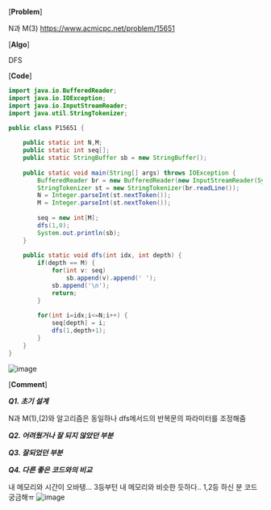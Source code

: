 [**Problem**]

N과 M(3) https://www.acmicpc.net/problem/15651

[**Algo**]

DFS

[**Code**]

```java
import java.io.BufferedReader;
import java.io.IOException;
import java.io.InputStreamReader;
import java.util.StringTokenizer;

public class P15651 {
		
	public static int N,M;
	public static int seq[];
	public static StringBuffer sb = new StringBuffer();
		
	public static void main(String[] args) throws IOException {
		BufferedReader br = new BufferedReader(new InputStreamReader(System.in));	
		StringTokenizer st = new StringTokenizer(br.readLine());
		N = Integer.parseInt(st.nextToken());
		M = Integer.parseInt(st.nextToken());
			
		seq = new int[M];	
		dfs(1,0);
		System.out.println(sb);	
	}
		
	public static void dfs(int idx, int depth) {
		if(depth == M) {
			for(int v: seq) 
				sb.append(v).append(' ');
			sb.append('\n');
			return;
		}
			
		for(int i=idx;i<=N;i++) {
			seq[depth] = i;
			dfs(1,depth+1);
		}
	}
}
```
![image](https://user-images.githubusercontent.com/49296139/140656520-ab43bd1e-8f5e-485d-ba10-4a5a6ddbc237.png)

[**Comment**]

***Q1. 초기 설계***

N과 M(1),(2)와 알고리즘은 동일하나 dfs메서드의 반복문의 파라미터를 조정해줌

***Q2. 어려웠거나 잘 되지 않았던 부분***

***Q3. 잘되었던 부분***

***Q4. 다른 좋은 코드와의 비교***

내 메모리와 시간이 오바탱... 3등부턴 내 메모리와 비슷한 듯하다.. 1,2등 하신 분 코드 궁금해ㅠ
![image](https://user-images.githubusercontent.com/49296139/140656555-3898a849-b3cf-443c-9038-9915721a3bef.png)


